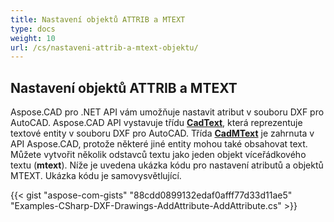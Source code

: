 ```yaml
---
title: Nastavení objektů ATTRIB a MTEXT
type: docs
weight: 10
url: /cs/nastaveni-attrib-a-mtext-objektu/
---
```


## **Nastavení objektů ATTRIB a MTEXT**
Aspose.CAD pro .NET API vám umožňuje nastavit atribut v souboru DXF pro AutoCAD. Aspose.CAD API vystavuje třídu [**CadText**](https://reference.aspose.com/cad/net/aspose.cad.fileformats.cad.cadobjects/cadtext), která reprezentuje textové entity v souboru DXF pro AutoCAD. Třída [**CadMText**](https://reference.aspose.com/cad/net/aspose.cad.fileformats.cad.cadobjects/cadmtext) je zahrnuta v API Aspose.CAD, protože některé jiné entity mohou také obsahovat text. Můžete vytvořit několik odstavců textu jako jeden objekt víceřádkového textu (**mtext**). Níže je uvedena ukázka kódu pro nastavení atributů a objektů MTEXT. Ukázka kódu je samovysvětlující.



{{< gist "aspose-com-gists" "88cdd0899132edaf0afff77d33d11ae5" "Examples-CSharp-DXF-Drawings-AddAttribute-AddAttribute.cs" >}}
